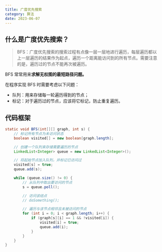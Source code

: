 ```yaml
---
title: 广度优先搜索
category: 算法
date: 2023-06-07
---
```


## 什么是广度优先搜索？

> BFS：广度优先搜索的搜索过程有点像一层一层地进行遍历，每层遍历都以上一层遍历的结果作为起点，遍历一个距离能访问到的所有节点。需要注意的是，遍历过的节点不能再次被遍历。

BFS 常常用来**求解无权图的最短路径问题。**

在程序实现 BFS 时需要考虑以下问题：

- 队列：用来存储每一轮遍历得到的节点；
- 标记：对于遍历过的节点，应该将它标记，防止重复遍历。

## 代码框架

```java
static void BFS(int[][] graph, int s) {
    // 标记所有节点为未访问状态
    boolean visited[] = new boolean[graph.length];

    // 创建一个队列来存储需要遍历的节点
    LinkedList<Integer> queue = new LinkedList<Integer>();

    // 将起始节点加入队列，并标记已访问过
    visited[s] = true;
    queue.add(s);

    while (queue.size() != 0) {
        // 从队列中取出要访问的节点
        s = queue.poll();

        // 访问该结点
        // doSomething();

        // 遍历与该节点相邻且未被访问的节点
        for (int i = 0; i < graph.length; i++) {
            if (graph[s][i] == 1 && !visited[i]) {
                visited[i] = true;
                queue.add(i);
            }
        }
    }
}
```


